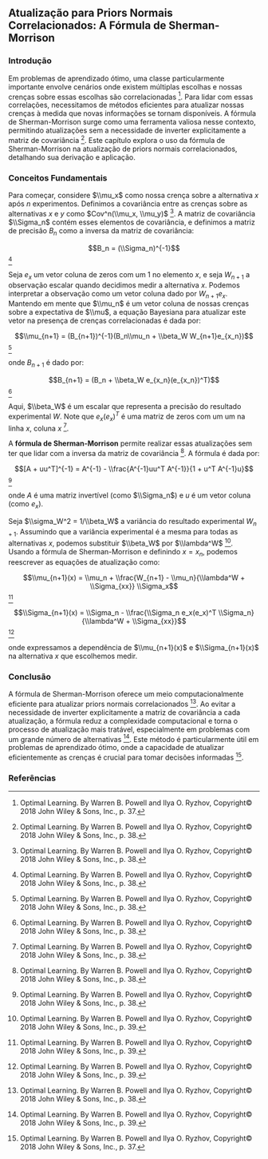 ## Atualização para Priors Normais Correlacionados: A Fórmula de Sherman-Morrison

### Introdução
Em problemas de aprendizado ótimo, uma classe particularmente importante envolve cenários onde existem múltiplas escolhas e nossas crenças sobre essas escolhas são correlacionadas [^37]. Para lidar com essas correlações, necessitamos de métodos eficientes para atualizar nossas crenças à medida que novas informações se tornam disponíveis. A fórmula de Sherman-Morrison surge como uma ferramenta valiosa nesse contexto, permitindo atualizações sem a necessidade de inverter explicitamente a matriz de covariância [^38]. Este capítulo explora o uso da fórmula de Sherman-Morrison na atualização de priors normais correlacionados, detalhando sua derivação e aplicação.

### Conceitos Fundamentais
Para começar, considere $\\mu_x$ como nossa crença sobre a alternativa *x* após *n* experimentos. Definimos a covariância entre as crenças sobre as alternativas *x* e *y* como $Cov^n(\\mu_x, \\mu_y)$ [^38]. A matriz de covariância $\\Sigma_n$ contém esses elementos de covariância, e definimos a matriz de precisão $B_n$ como a inversa da matriz de covariância:

$$B_n = (\\Sigma_n)^{-1}$$ [^38]

Seja $e_x$ um vetor coluna de zeros com um 1 no elemento *x*, e seja $W_{n+1}$ a observação escalar quando decidimos medir a alternativa *x*. Podemos interpretar a observação como um vetor coluna dado por $W_{n+1}e_x$. Mantendo em mente que $\\mu_n$ é um vetor coluna de nossas crenças sobre a expectativa de $\\mu$, a equação Bayesiana para atualizar este vetor na presença de crenças correlacionadas é dada por:

$$\\mu_{n+1} = (B_{n+1})^{-1}(B_n\\mu_n + \\beta_W W_{n+1}e_{x_n})$$ [^38]

onde $B_{n+1}$ é dado por:

$$B_{n+1} = (B_n + \\beta_W e_{x_n}(e_{x_n})^T)$$ [^38]

Aqui, $\\beta_W$ é um escalar que representa a precisão do resultado experimental *W*. Note que $e_x(e_x)^T$ é uma matriz de zeros com um um na linha *x*, coluna *x* [^38].

A **fórmula de Sherman-Morrison** permite realizar essas atualizações sem ter que lidar com a inversa da matriz de covariância [^38]. A fórmula é dada por:

$$[A + uu^T]^{-1} = A^{-1} - \\frac{A^{-1}uu^T A^{-1}}{1 + u^T A^{-1}u}$$ [^38]

onde *A* é uma matriz invertível (como $\\Sigma_n$) e *u* é um vetor coluna (como $e_x$).

Seja $\\sigma_W^2 = 1/\\beta_W$ a variância do resultado experimental $W_{n+1}$. Assumindo que a variância experimental é a mesma para todas as alternativas *x*, podemos substituir $\\beta_W$ por $\\lambda^W$ [^39]. Usando a fórmula de Sherman-Morrison e definindo $x = x_n$, podemos reescrever as equações de atualização como:

$$\\mu_{n+1}(x) = \\mu_n + \\frac{W_{n+1} - \\mu_n}{\\lambda^W + \\Sigma_{xx}} \\Sigma_x$$ [^39]

$$\\Sigma_{n+1}(x) = \\Sigma_n - \\frac{\\Sigma_n e_x(e_x)^T \\Sigma_n}{\\lambda^W + \\Sigma_{xx}}$$ [^39]

onde expressamos a dependência de $\\mu_{n+1}(x)$ e $\\Sigma_{n+1}(x)$ na alternativa *x* que escolhemos medir.

### Conclusão
A fórmula de Sherman-Morrison oferece um meio computacionalmente eficiente para atualizar priors normais correlacionados [^38]. Ao evitar a necessidade de inverter explicitamente a matriz de covariância a cada atualização, a fórmula reduz a complexidade computacional e torna o processo de atualização mais tratável, especialmente em problemas com um grande número de alternativas [^39]. Este método é particularmente útil em problemas de aprendizado ótimo, onde a capacidade de atualizar eficientemente as crenças é crucial para tomar decisões informadas [^37].

### Referências
[^37]: Optimal Learning. By Warren B. Powell and Ilya O. Ryzhov, Copyright© 2018 John Wiley & Sons, Inc., p. 37.
[^38]: Optimal Learning. By Warren B. Powell and Ilya O. Ryzhov, Copyright© 2018 John Wiley & Sons, Inc., p. 38.
[^39]: Optimal Learning. By Warren B. Powell and Ilya O. Ryzhov, Copyright© 2018 John Wiley & Sons, Inc., p. 39.
<!-- END -->